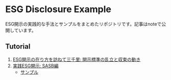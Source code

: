 # ESG Disclosure Example

ESG開示の実践的な手法とサンプルをまとめたリポジトリです。記事はnoteで公開しています。

## Tutorial

1. [ESG開示の在り方を訪ねて三千里: 開示標準の乱立と収束の動き](https://note.com/piqcy/n/n71e5ab6875ba)
2. [実践ESG開示: SASB編](https://note.com/piqcy/n/n13050b64cfe0)
    * [サンプル](https://github.com/team-care/esg-disclosure-example/blob/master/examples/SASB-TIS.xlsx)
